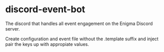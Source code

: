 # discord-event-bot
The discord that handles all event engagement on the Enigma Discord server.

Create configuration and event file without the .template suffix and inject pair the keys up with appropiate values. 
